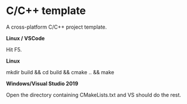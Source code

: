 # C/C++ template #

A cross-platform C/C++ project template.

**Linux / VSCode**

Hit F5. 

**Linux**

mkdir build && cd build && cmake .. && make

**Windows/Visual Studio 2019**

Open the directory containing CMakeLists.txt and VS should do the rest.